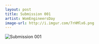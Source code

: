 ```yaml
---
layout: post
title: Submission 001
artist: WomEngineersDay
image-url: http://i.imgur.com/7rHMlx6.png
---
```


![Submission 001](http://i.imgur.com/7rHMlx6.png)
